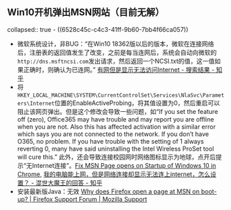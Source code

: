 ## Win10开机弹出MSN网站（目前无解）
collapsed:: true
	- ((6528c45c-c4c3-41ff-9b60-7bb4f66ca057))
- 微软系统设计，非BUG：“在Win10 18362版以后的版本，微软在连接网络后，注册表的返回值发生了改变，之前是每当连网后，系统会自动向微软的`http://dns.msftncsi.com`发出请求，然后返回一个NCSI.txt的值，这一值如果正确时，则确认为已连网。” [有网但是显示无法访问Internet - 搜索结果 - 知乎](https://www.zhihu.com/search?type=content&q=%E6%9C%89%E7%BD%91%E4%BD%86%E6%98%AF%E6%98%BE%E7%A4%BA%E6%97%A0%E6%B3%95%E8%AE%BF%E9%97%AEInternet)
- 将`HKEY_LOCAL_MACHINE\SYSTEM\CurrentControlSet\Services\NlaSvc\Parameters\Internet`位置的EnableActiveProbing，将其值设置为0，然后重启可以阻止该网页弹出。但是这个修改会导致一些问题，如“If you set the feature off (zero), Office365 may have trouble and may report you are offline when you are not. Also this has affected activation with a similar error which says you are not connected to the network. If you don’t have O365, no problem.  If you have trouble with the setting of 1 always reverting 0, many have said uninstalling the Intel Wireless ProSet tool will cure this.” 此外，还会导致连接校园网时网络图标显示为地球，点开后提示“无Internet连接”。[Fix MSN Page opens on Startup of Windows 10 in Chrome](https://techdows.com/2016/10/fix-msn-page-opens-on-windows-10-startup-in-chrome.html), [我的电脑能上网，但是网络连接却显示无法连上internet，怎么设置？ - 混世大魔王的回答 - 知乎](https://www.zhihu.com/question/483795519/answer/2165193903)
- 安装最新版Java：无效 [Why does Firefox open a page at MSN on boot-up? | Firefox Support Forum | Mozilla Support](https://support.mozilla.org/en-US/questions/1162486)